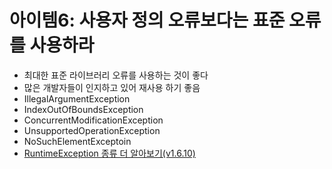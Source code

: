 # 아이템6: 사용자 정의 오류보다는 표준 오류를 사용하라

- 최대한 표준 라이브러리 오류를 사용하는 것이 좋다
- 많은 개발자들이 인지하고 있어 재사용 하기 좋음
- IllegalArgumentException
- IndexOutOfBoundsException
- ConcurrentModificationException
- UnsupportedOperationException
- NoSuchElementExceptoin
- [RuntimeException 종류 더 알아보기(v1.6.10)](https://docs.oracle.com/javase/8/docs/api/java/lang/RuntimeException.html)